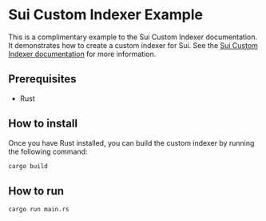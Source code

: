 # Sui Custom Indexer Example
This is a complimentary example to the Sui Custom Indexer documentation.
It demonstrates how to create a custom indexer for Sui.
See the [Sui Custom Indexer documentation](https://docs.sui.io/guides/developer/advanced/custom-indexer) for more information.

## Prerequisites
- Rust

## How to install
Once you have Rust installed, you can build the custom indexer by running the following command:
```bash
cargo build
```

## How to run
```bash
cargo run main.rs
```
